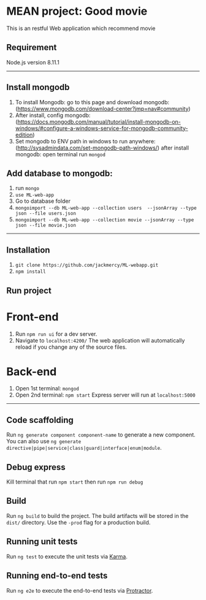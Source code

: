 # MEAN project: Good movie

This is an restful Web application which recommend movie
## Requirement
Node.js version 8.11.1

---

## Install mongodb 
1. To install Mongodb: go to this page and download mongodb: (https://www.mongodb.com/download-center?jmp=nav#community)
2. After install, config mongodb: (https://docs.mongodb.com/manual/tutorial/install-mongodb-on-windows/#configure-a-windows-service-for-mongodb-community-edition)
3. Set mongodb to ENV path in windows to run anywhere: (http://sysadmindata.com/set-mongodb-path-windows/)
after install mongodb: open terminal run `mongod`

## Add database to mongodb:
1. run `mongo`
2. `use ML-web-app`
3. Go to database folder
4. `mongoimport --db ML-web-app --collection users  --jsonArray --type json --file users.json` 
5. `mongoimport --db ML-web-app --collection movie --jsonArray --type json --file movie.json`

---

## Installation
1. `git clone https://github.com/jackmercy/ML-webapp.git`
2. `npm install`

## Run project

# Front-end
1. Run `npm run ui` for a dev server. 
2. Navigate to `localhost:4200/`
The web application will automatically reload if you change any of the source files.
# Back-end
1. Open 1st terminal: `mongod`
2. Open 2nd terminal: `npm start`
Express server will run at `localhost:5000`

---

## Code scaffolding
Run `ng generate component component-name` to generate a new component. You can also use `ng generate directive|pipe|service|class|guard|interface|enum|module`.

## Debug express
Kill terminal that run `npm start` then run `npm run debug`
## Build

Run `ng build` to build the project. The build artifacts will be stored in the `dist/` directory. Use the `-prod` flag for a production build.

## Running unit tests

Run `ng test` to execute the unit tests via [Karma](https://karma-runner.github.io).

## Running end-to-end tests

Run `ng e2e` to execute the end-to-end tests via [Protractor](http://www.protractortest.org/).




